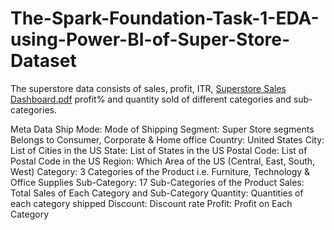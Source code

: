 # The-Spark-Foundation-Task-1-EDA-using-Power-BI-of-Super-Store-Dataset

The superstore data consists of sales, profit, ITR, [Superstore Sales Dashboard.pdf](https://github.com/tihormishra/The-Spark-Foundation-Task-1-EDA-using-Power-BI-of-Super-Store-Dataset/files/11449839/Superstore.Sales.Dashboard.pdf)
profit% and quantity sold of different categories and sub-categories.


Meta Data
Ship Mode: Mode of Shipping
Segment: Super Store segments Belongs to Consumer, Corporate & Home office
Country: United States
City: List of Cities in the US
State: List of States in the US
Postal Code: List of Postal Code in the US 
Region: Which Area of the US (Central, East, South, West)
Category: 3 Categories of the Product i.e. Furniture, Technology & Office Supplies
Sub-Category: 17 Sub-Categories of the Product
Sales: Total Sales of Each Category and Sub-Category
Quantity: Quantities of each category shipped
Discount: Discount rate 
Profit: Profit on Each Category
